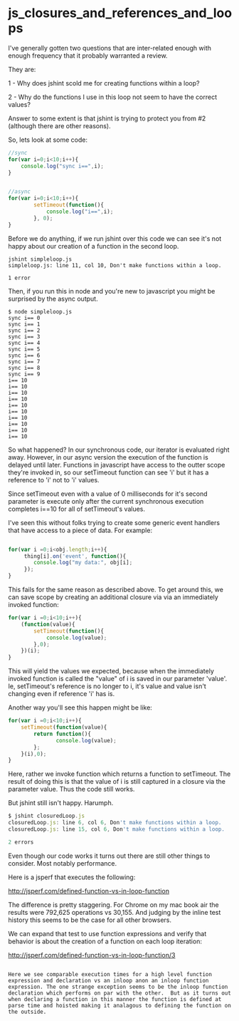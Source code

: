 js_closures_and_references_and_loops
==============================

I've generally gotten two questions that are inter-related enough with enough frequency that it probably warranted a review.

They are:

1 - Why does jshint scold me for creating functions within a loop?

2 - Why do the functions I use in this loop not seem to have the correct values?

Answer to some extent is that jshint is trying to protect you from #2 (although there are other reasons).

So, lets look at some code:

```javascript
//sync
for(var i=0;i<10;i++){
    console.log("sync i==",i);
}


//async
for(var i=0;i<10;i++){
		setTimeout(function(){
			console.log("i==",i);
		}, 0);
}
```

Before we do anything, if we run jshint over this code we can see it's not happy about our creation of a function in the second loop.

```
jshint simpleloop.js
simpleloop.js: line 11, col 10, Don't make functions within a loop.

1 error
```

Then, if you run this in node and you're new to javascript you might be surprised by the async output.

```
$ node simpleloop.js
sync i== 0
sync i== 1
sync i== 2
sync i== 3
sync i== 4
sync i== 5
sync i== 6
sync i== 7
sync i== 8
sync i== 9
i== 10
i== 10
i== 10
i== 10
i== 10
i== 10
i== 10
i== 10
i== 10
i== 10
```

So what happened? In our synchronous code, our iterator is evaluated right away. However, in our async version the execution of the function is delayed until later. Functions in javascript have access to the outter scope they're invoked in, so our setTimeout function can see 'i' but it has a reference to 'i' not to 'i' values.

Since setTimeout even with a value of 0 milliseconds for it's second parameter is execute only after the current synchronous execution completes  i==10 for all of setTimeout's values.

 I've seen this without folks trying to create some generic event handlers that have access to a piece of data. For example:

```javascript

for(var i =0;i<obj.length;i++){
     thing[i].on('event', function(){
        console.log("my data:", obj[i];
     });
}
```

This fails for the same reason as described above. To get around this, we can save scope by creating an additional closure via via an immediately invoked function:

```javascript
for(var i =0;i<10;i++){
	(function(value){
		setTimeout(function(){
			console.log(value);
		},0);
	})(i);
}
```

This will yield the values we expected, because when the immediately invoked function is called the "value" of i is saved in our parameter 'value'. Ie, setTimeout's reference is no longer to i, it's value and value isn't changing even if reference 'i' has is.

Another way you'll see this happen might be like:

```javascript
for(var i =0;i<10;i++){
    setTimeout(function(value){
        return function(){
               console.log(value);
        };
    }(i),0);
}
```

Here, rather we invoke function which returns a function to setTimeout. The result of doing this is that the value of i is still captured in a closure via the parameter value. Thus the code still works.

But jshint still isn't happy. Harumph.

```javascript
$ jshint closuredLoop.js
closuredLoop.js: line 6, col 6, Don't make functions within a loop.
closuredLoop.js: line 15, col 6, Don't make functions within a loop.

2 errors
```

Even though our code works it turns out there are still other things to consider. Most notably performance.

Here is a jsperf that executes the following:

http://jsperf.com/defined-function-vs-in-loop-function


The difference is pretty staggering. For Chrome on my mac book air the results were 792,625 operations vs 30,155. And judging by the inline test history this seems to be the case for all other browsers.


We can expand that test to use function expressions and verify that behavior is about the creation of a function on each loop iteration:

http://jsperf.com/defined-function-vs-in-loop-function/3

```

Here we see comparable execution times for a high level function expression and declaration vs an inloop anon an inloop function expression. The one strange exception seems to be the inloop function declaration which performs on par with the other.  But as it turns out when declaring a function in this manner the function is defined at parse time and hoisted making it analagous to defining the function on the outside.



